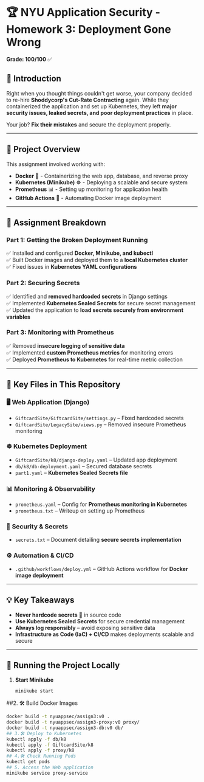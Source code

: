 # 🏆 NYU Application Security - Homework 3: Deployment Gone Wrong  
**Grade: 100/100** ✅  

## 🚀 Introduction  
Right when you thought things couldn't get worse, your company decided to re-hire **Shoddycorp's Cut-Rate Contracting** again. While they containerized the application and set up Kubernetes, they left **major security issues, leaked secrets, and poor deployment practices** in place.  

Your job? **Fix their mistakes** and secure the deployment properly.

---

## 📁 Project Overview  

This assignment involved working with:  
- **Docker** 🐳 - Containerizing the web app, database, and reverse proxy  
- **Kubernetes (Minikube)** ☸️ - Deploying a scalable and secure system  
- **Prometheus** 📊 - Setting up monitoring for application health  
- **GitHub Actions** 🤖 - Automating Docker image deployment  

---

## 📌 Assignment Breakdown  

### **Part 1: Getting the Broken Deployment Running**  
✅ Installed and configured **Docker, Minikube, and kubectl**  
✅ Built Docker images and deployed them to a **local Kubernetes cluster**  
✅ Fixed issues in **Kubernetes YAML configurations**  

### **Part 2: Securing Secrets**  
✅ Identified and **removed hardcoded secrets** in Django settings  
✅ Implemented **Kubernetes Sealed Secrets** for secure secret management  
✅ Updated the application to **load secrets securely from environment variables**  

### **Part 3: Monitoring with Prometheus**  
✅ Removed **insecure logging of sensitive data**  
✅ Implemented **custom Prometheus metrics** for monitoring errors  
✅ Deployed **Prometheus to Kubernetes** for real-time metric collection  

---

## 📂 Key Files in This Repository  

### 🖥️ **Web Application (Django)**
- `GiftcardSite/GiftcardSite/settings.py` – Fixed hardcoded secrets  
- `GiftcardSite/LegacySite/views.py` – Removed insecure Prometheus monitoring  

### ☸️ **Kubernetes Deployment**
- `GiftcardSite/k8/django-deploy.yaml` – Updated app deployment  
- `db/k8/db-deployment.yaml` – Secured database secrets  
- `part1.yaml` – **Kubernetes Sealed Secrets file**  

### 📊 **Monitoring & Observability**
- `prometheus.yaml` – Config for **Prometheus monitoring in Kubernetes**  
- `prometheus.txt` – Writeup on setting up Prometheus  

### 🔑 **Security & Secrets**
- `secrets.txt` – Document detailing **secure secrets implementation**  

### ⚙️ **Automation & CI/CD**
- `.github/workflows/deploy.yml` – GitHub Actions workflow for **Docker image deployment**  

---

## 💡 Key Takeaways  
- **Never hardcode secrets** 🔑 in source code  
- **Use Kubernetes Sealed Secrets** for secure credential management  
- **Always log responsibly** – avoid exposing sensitive data  
- **Infrastructure as Code (IaC) + CI/CD** makes deployments scalable and secure  

---

## 🚀 Running the Project Locally  

1. **Start Minikube**  
   ```bash
   minikube start
##2. 🛠️ Build Docker Images
```bash
docker build -t nyuappsec/assign3:v0 .
docker build -t nyuappsec/assign3-proxy:v0 proxy/
docker build -t nyuappsec/assign3-db:v0 db/
## 3.🛠️ Deploy to Kubernetes
kubectl apply -f db/k8
kubectl apply -f GiftcardSite/k8
kubectl apply -f proxy/k8
## 4.🛠️ Check Running Pods
kubectl get pods
## 5. Access the Web application
minikube service proxy-service

